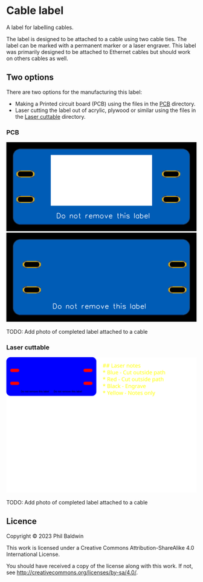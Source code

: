 # Cable label

A label for labelling cables.

The label is designed to be attached to a cable using two cable ties.
The label can be marked with a permanent marker or a laser engraver.
This label was primarily designed to be attached to Ethernet cables but should work on others cables as well.

## Two options

There are two options for the manufacturing this label:

* Making a Printed circuit board (PCB) using the files in the [PCB](./PCB) directory.
* Laser cutting the label out of acrylic, plywood or similar using the files in the [Laser cuttable](./Laser%20cuttable) directory.

### PCB

![./PCB/Exports-v1.0/Top.svg](./PCB/Exports-v1.0/Top.svg)
![./PCB/Exports-v1.0/Bottom.svg](./PCB/Exports-v1.0/Bottom.svg)

TODO: Add photo of completed label attached to a cable

### Laser cuttable

![Laser cuttable design](./Laser%20cuttable/Cable%20label.svg)

TODO: Add photo of completed label attached to a cable

## Licence

Copyright © 2023 Phil Baldwin

This work is licensed under a Creative Commons Attribution-ShareAlike 4.0 International License.

You should have received a copy of the license along with this work. If not, see <http://creativecommons.org/licenses/by-sa/4.0/>.
